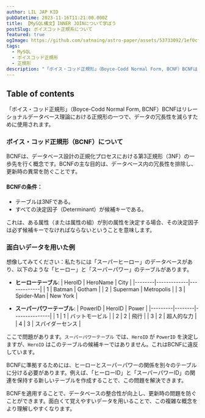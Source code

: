 ```yaml
---
author: LIL JAP KID
pubDatetime: 2023-11-16T11:21:00.000Z
title: 【MySQL構文】INNER JOINについて学ぼう
postSlug: ボイスコット正規系について
featured: true
ogImage: https://github.com/satnaing/astro-paper/assets/53733092/1ef0cf03-8137-4d67-ac81-84a032119e3a
tags:
  - MySQL
  - ボイスコッド正規形
  - 正規形
description: "「ボイス・コッド正規形」（Boyce-Codd Normal Form, BCNF）BCNFはリレーショナルデータベース理論における正規形の一つで、データの冗長性を減らすために使用されます。"
---
```


## Table of contents

「ボイス・コッド正規形」（Boyce-Codd Normal Form, BCNF）BCNFはリレーショナルデータベース理論における正規形の一つで、データの冗長性を減らすために使用されます。

### ボイス・コッド正規形（BCNF）について

BCNFは、データベース設計の正規化プロセスにおける第3正規形（3NF）の一歩先を行く概念です。BCNFの主な目的は、データベース内の冗長性を排除し、更新時の異常を防ぐことです。

#### BCNFの条件：

- テーブルは3NFである。
- すべての決定因子（Determinant）が候補キーである。

これは、ある属性（または属性の組）が別の属性を決定する場合、その決定因子は必ず候補キーでなければならないということを意味します。

### 面白いデータを用いた例

想像してみてください：私たちには「スーパーヒーロー」のデータベースがあり、以下のような「ヒーロー」と「スーパーパワー」のテーブルがあります。

- **ヒーローテーブル**:
  | HeroID | HeroName | City |
  |--------|-------------|-------------|
  | 1 | Batman | Gotham |
  | 2 | Superman | Metropolis |
  | 3 | Spider-Man | New York |

- **スーパーパワーテーブル**:
  | PowerID | HeroID | Power |
  |---------|--------|---------------|
  | 1 | 1 | バットモービル |
  | 2 | 2 | 飛行 |
  | 3 | 2 | 超人的な力 |
  | 4 | 3 | スパイダーセンス |

ここで問題があります。`スーパーパワーテーブル` では、`HeroID` が `PowerID` を決定しますが、`HeroID` はこのテーブルの候補キーではありません。これはBCNFに違反しています。

BCNFに準拠するためには、ヒーローとスーパーパワーの関係を別々のテーブルに分ける必要があります。例えば、「ヒーローID」と「スーパーパワーID」の関連を保持する新しいテーブルを作成することで、この問題を解決できます。

BCNFを適用することで、データベースの整合性が向上し、更新時の問題を防ぐことができます。面白くて覚えやすいデータを用いることで、この複雑な概念をより理解しやすくなります。
